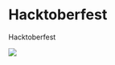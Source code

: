 # Hacktoberfest
Hacktoberfest


<a href="http://thecatapi.com"><img id="kitty" src="http://thecatapi.com/api/images/get?format=src&type=gif" Cache-Control="no-cache"></a>